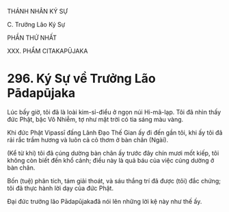THÁNH NHÂN KÝ SỰ

C. Trưởng Lão Ký Sự

PHẦN THỨ NHẤT

XXX. PHẨM CITAKAPŪJAKA

# 296. Ký Sự về Trưởng Lão Pādapūjaka

Lúc bấy giờ, tôi đã là loài kim-sỉ-điểu ở ngọn núi Hi-mã-lạp. Tôi đã nhìn thấy đức Phật, bậc Vô Nhiễm, tợ như mặt trời có tia sáng màu vàng.

Khi đức Phật Vipassī đấng Lãnh Đạo Thế Gian ấy đi đến gần tôi, khi ấy tôi đã rải rắc trầm hương và luôn cả cỏ thơm ở bàn chân (Ngài).

(Kể từ khi) tôi đã cúng dường bàn chân ấy trước đây chín mươi mốt kiếp, tôi không còn biết đến khổ cảnh; điều này là quả báu của việc cúng dường ở bàn chân.

Bốn (tuệ) phân tích, tám giải thoát, và sáu thắng trí đã được (tôi) đắc chứng; tôi đã thực hành lời dạy của đức Phật.

Đại đức trưởng lão Pādapūjakađã nói lên những lời kệ này như thế ấy.
